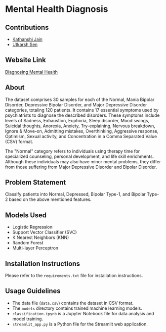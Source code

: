 # Mental Health Diagnosis

## Contributions
- [Kathanshi Jain](https://www.linkedin.com/in/kathanshi-jain/)
- [Utkarsh Sen](https://www.linkedin.com/in/utk-sen/)
## Website Link
[Diagnosing Mental Health](https://diagnosingmentalhealth.streamlit.app/)

## About
The dataset comprises 30 samples for each of the Normal, Mania Bipolar Disorder, Depressive Bipolar Disorder, and Major Depressive Disorder categories, totaling 120 patients. It contains 17 essential symptoms used by psychiatrists to diagnose the described disorders. These symptoms include levels of Sadness, Exhaustion, Euphoria, Sleep disorder, Mood swings, Suicidal thoughts, Anorexia, Anxiety, Try-explaining, Nervous breakdown, Ignore & Move-on, Admitting mistakes, Overthinking, Aggressive response, Optimism, Sexual activity, and Concentration in a Comma Separated Value (CSV) format.

The "Normal" category refers to individuals using therapy time for specialized counseling, personal development, and life skill enrichments. Although these individuals may also have minor mental problems, they differ from those suffering from Major Depressive Disorder and Bipolar Disorder.

## Problem Statement
Classify patients into Normal, Depressed, Bipolar Type-1, and Bipolar Type-2 based on the above mentioned features.

## Models Used
- Logistic Regression
- Support Vector Classifier (SVC)
- K Nearest Neighbors (KNN)
- Random Forest
- Multi-layer Perceptron

## Installation Instructions
Please refer to the `requirements.txt` file for installation instructions.

## Usage Guidelines
- The data file (`data.csv`) contains the dataset in CSV format.
- The `models` directory contains trained machine learning models.
- `classification.ipynb` is a Jupyter Notebook file for data analysis and model training.
- `streamlit_app.py` is a Python file for the Streamlit web application.
